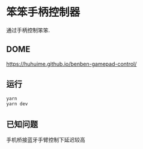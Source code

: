# 笨笨手柄控制器

通过手柄控制笨笨.

## DOME

https://huhuime.github.io/benben-gamepad-control/

## 运行

```bash
yarn
yarn dev
```

## 已知问题

手机桥接蓝牙手臂控制下延迟较高
